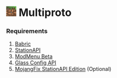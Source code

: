 # ![Multiproto](icon/icon_big.png) Multiproto

### Requirements
1. [Babric](https://babric.github.io/)
2. [StationAPI](https://modrinth.com/mod/stationapi)
3. [ModMenu Beta](https://modrinth.com/mod/modmenu-beta)
4. [Glass Config API](https://modrinth.com/mod/glass-config-api)
5. [MojangFix StationAPI Edition](https://modrinth.com/mod/mojangfix-stationapi-edition) (Optional)
